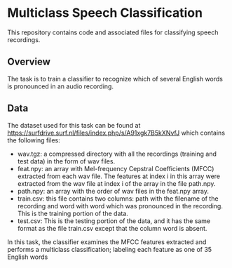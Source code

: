 # Multiclass Speech Classification

This repository contains code and associated files for classifying speech recordings.

## Overview
The task is to train a classifier to recognize which of several English words is pronounced in an audio recording.

## Data
The dataset used for this task can be found at https://surfdrive.surf.nl/files/index.php/s/A91xgk7B5kXNvfJ which contains the following files:
* wav.tgz: a compressed directory with all the recordings (training and test data) in the form of wav files.
* feat.npy: an array with Mel-frequency Cepstral Coefficients (MFCC) extracted from each wav file. The features at index i in this array were extracted from
the wav file at index i of the array in the file path.npy.
* path.npy: an array with the order of wav files in the feat.npy array.
* train.csv: this file contains two columns: path with the filename of the recording and word with word which was pronounced in the recording. This is the training portion of the data.
* test.csv: This is the testing portion of the data, and it has the same format as the file train.csv except that the column word is absent.

In this task, the classifier examines the MFCC features extracted and performs a multiclass classification; labeling each feature as one of 35 English words